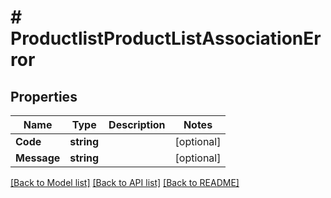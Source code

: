 # # ProductlistProductListAssociationError


## Properties 


Name | Type | Description | Notes
------------ | ------------- | ------------- | -------------
**Code**| **string** |   | [optional]
**Message**| **string** |   | [optional]


[[Back to Model list]](../../README.md#models) [[Back to API list]](../../README.md#endpoints) [[Back to README]](../../README.md)

